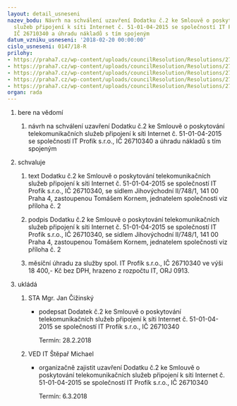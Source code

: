 ```yaml
---
layout: detail_usneseni
nazev_bodu: Návrh na schválení uzavření Dodatku č.2 ke Smlouvě o poskytování telekomunikačních
  služeb připojení k síti Internet č. 51-01-04-2015 se společností IT Profík s.r.o.,
  IČ 26710340 a úhradu nákladů s tím spojeným
datum_vzniku_usneseni: '2018-02-20 00:00:00'
cislo_usneseni: 0147/18-R
prilohy:
- https://praha7.cz/wp-content/uploads/councilResolution/Resolutions/27213/export/c1Duvodova_zprava_IT_profik~327512.doc
- https://praha7.cz/wp-content/uploads/councilResolution/Resolutions/27213/export/02_Dodatekc2kesmlouve~327511.docx
- https://praha7.cz/wp-content/uploads/councilResolution/Resolutions/27213/export/03_SmlouvaITProfik~327510.pdf
- https://praha7.cz/wp-content/uploads/councilResolution/Resolutions/27213/export/04Dodatekc1ITProfik~327509.pdf
- https://praha7.cz/wp-content/uploads/councilResolution/Resolutions/27213/export/export~328533.pdf
organ: rada
---
```

<ol class="urzList_view" id="urzList">
<li id="" class="urzClass1"><span name="1">bere na vědomí</span> 
<ol class="urzOlClass decimal ">
<li id="" class="urzClass2" style="TEXT-ALIGN: left"><span><p>návrh na schválení uzavření Dodatku č.2 ke Smlouvě o poskytování telekomunikačních služeb připojení k síti Internet č. 51-01-04-2015 se společností IT Profík s.r.o., IČ 26710340 a úhradu nákladů s tím spojeným</p></span></li></ol></li>
<li id="" class="urzClass1"><span name="24">schvaluje</span> 
<ol class="urzOlClass decimal ">
<li id="" class="urzClass2" style="TEXT-ALIGN: left"><span><p>text Dodatku č.2 ke Smlouvě o poskytování telekomunikačních služeb připojení k síti Internet č. 51-01-04-2015 se společností IT Profík s.r.o., IČ 26710340, se sídlem Jihovýchodní II/748/1, 141 00 Praha 4, zastoupenou Tomášem Kornem, jednatelem společnosti viz příloha č. 2</p></span></li>
<li id="" class="urzClass2" style="TEXT-ALIGN: left"><span><p>podpis Dodatku č.2 ke Smlouvě o poskytování telekomunikačních služeb připojení k síti Internet č. 51-01-04-2015 se společností IT Profík s.r.o., IČ 26710340, se sídlem Jihovýchodní II/748/1, 141 00 Praha 4, zastoupenou Tomášem Kornem, jednatelem společnosti viz příloha č. 2</p></span></li>
<li id="" class="urzClass2" style="TEXT-ALIGN: left"><span><p>měsíční úhradu za služby spol. IT Profík s.r.o., IČ 26710340 ve výši 18 400,- Kč bez DPH, hrazeno z rozpočtu IT, ORJ 0913.</p></span></li></ol></li><li class="urzClass1" id="urzUkoly"><span name="1">ukládá</span><ol class="urzOlClass"><li class="urzClass2"><span><p>STA Mgr. Jan Čižinský</p></span><ul class="urzUlClass"><li class="urzClass3"><span><p>podepsat Dodatek č.2 ke Smlouvě o poskytování telekomunikačních služeb připojení k síti Internet č. 51-01-04-2015 se společností IT Profík s.r.o., IČ 26710340</p></span><span class="urzUkolTermin">  Termín:&nbsp;28.2.2018</span></li></ul></li><li class="urzClass2"><span><p>VED IT Štěpař Michael</p></span><ul class="urzUlClass"><li class="urzClass3"><span><p>organizačně zajistit uzavření Dodatku č.2 ke Smlouvě o poskytování telekomunikačních služeb připojení k síti Internet č. 51-01-04-2015 se společností IT Profík s.r.o., IČ 26710340</p></span><span class="urzUkolTermin">  Termín:&nbsp;6.3.2018</span></li></ul></li></ol></li>
</ol>